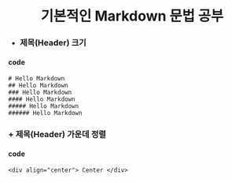 __<div align="center">기본적인 Markdown 문법 공부</div>__
======

+ ### 제목(Header) 크기

#### code

```
# Hello Markdown
## Hello Markdown
### Hello Markdown
#### Hello Markdown
##### Hello Markdown
###### Hello Markdown
```

### + 제목(Header) 가운데 정렬
#### code

``` 
<div align="center"> Center </div>
```

